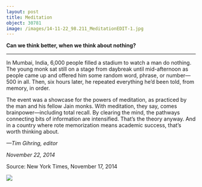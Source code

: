 ```yaml
---
layout: post
title: Meditation
object: 30781
image: /images/14-11-22_98.211_MeditationEDIT-1.jpg
---
```

**Can we think better, when we think about nothing?**

****

In Mumbai, India, 6,000 people filled a stadium to watch a man do nothing. The young monk sat still on a stage from daybreak until mid-afternoon as people came up and offered him some random word, phrase, or number—500 in all. Then, six hours later, he repeated everything he’d been told, from memory, in order.

The event was a showcase for the powers of meditation, as practiced by the man and his fellow Jain monks. With meditation, they say, comes brainpower—including total recall. By clearing the mind, the pathways connecting bits of information are intensified. That’s the theory anyway. And in a country where rote memorization means academic success, that’s worth thinking about.

*—Tim Gihring, editor*

*November 22, 2014*

Source: New York Times, November 17, 2014

![]({{siteurl.base}}/images/14-11-22_98.211_MeditationEDIT-1.jpg)
